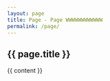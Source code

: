 ```yaml
---
layout: page
title: Page - Page WWWWWWWWWWWW
permalink: /page/
---
```


<article class="page">

  <h1>{{ page.title }}</h1>

  <div class="entry">
    {{ content }}
  </div>
</article>
